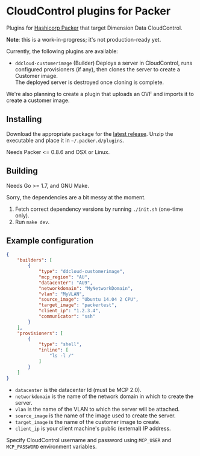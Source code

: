 # CloudControl plugins for Packer

Plugins for [Hashicorp Packer](https://packer.io/) that target Dimension Data CloudControl.

**Note**: this is a work-in-progress; it's not production-ready yet.

Currently, the following plugins are available:

* `ddcloud-customerimage` (Builder) Deploys a server in CloudControl, runs configured provisioners (if any), then clones the server to create a Customer image.  
The deployed server is destroyed once cloning is complete.

We're also planning to create a plugin that uploads an OVF and imports it to create a customer image.

## Installing

Download the appropriate package for the [latest release](https://github.com/DimensionDataResearch/packer-plugins-ddcloud/releases/latest).
Unzip the executable and place it in `~/.packer.d/plugins`.

Needs Packer <= 0.8.6 and OSX or Linux.

## Building

Needs Go >= 1.7, and GNU Make.

Sorry, the dependencies are a bit messy at the moment.

1. Fetch correct dependency versions by running `./init.sh` (one-time only).
2. Run `make dev`.

## Example configuration

```json
{
	"builders": [
		{
			"type": "ddcloud-customerimage",
			"mcp_region": "AU",
			"datacenter": "AU9",
			"networkdomain": "MyNetworkDomain",
			"vlan": "MyVLAN",
            "source_image": "Ubuntu 14.04 2 CPU",
			"target_image": "packertest",
			"client_ip": "1.2.3.4",
			"communicator": "ssh"
		}
	],
	"provisioners": [
		{
			"type": "shell",
			"inline": [
				"ls -l /"
			]
		}
	]
}
```

* `datacenter` is the datacenter Id (must be MCP 2.0).
* `networkdomain` is the name of the network domain in which to create the server.
* `vlan` is the name of the VLAN to which the server will be attached.
* `source_image` is the name of the image used to create the server.
* `target_image` is the name of the customer image to create.
* `client_ip` is your client machine's public (external) IP address.

Specify CloudControl username and password using `MCP_USER` and `MCP_PASSWORD` environment variables.